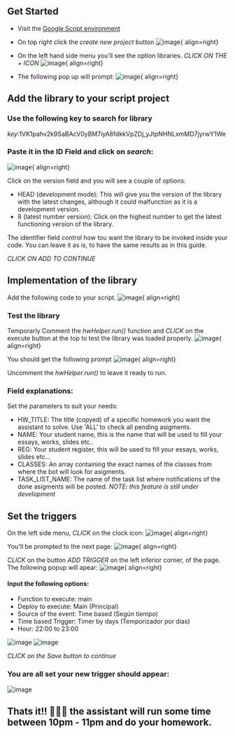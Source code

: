 ## Get Started
* Visit the [Google Script environment](https://script.google.com/u/1/home/)
* On top right click the *create new project* button
![image](https://github.com/user-attachments/assets/6a9292c1-1991-46e0-b0fa-7ab589736bd7){ align=right}

* On the left hand side menu you'll see the option libraries. *CLICK ON THE + ICON*
![image](https://github.com/user-attachments/assets/49e6cc59-1645-42dd-931d-b41ddd16c603){ align=right}

* The following pop up will prompt:
![image](https://github.com/user-attachments/assets/273b5294-35ba-4678-802f-36a02a9d99c9){ align=right}


## Add the library to your script project
### Use the following key to search for library
*key*:1VK1pahv2k9SaBAcV0yBM7iyA6fdkkVpZDj_yJtpNHNLxmMD7jyrwY1We

### Paste it in the ID Field and click on *search*:
![image](https://github.com/user-attachments/assets/a416cb69-7ae4-4f11-9234-42d933dfd19a){ align=right}

Click on the version field and you will see a couple of options:
* HEAD (development mode): This will give you the version of the library with the latest changes, although it could malfunction as it is a development version.
* 8 (latest number version): Click on the highest number to get the latest functioning version of the library.

The identifier field control how tou want the library to be invoked inside your code. You can leave it as is, to have the same results as in this guide.

*CLICK ON ADD TO CONTINUE*



## Implementation of the library 
Add the following code to your script.
![image](https://github.com/user-attachments/assets/04e64716-a9e3-4492-afec-13ce2df26cf6){ align=right}

### Test the library
Temporarly Comment the *hwHelper.run()* function and *CLICK* on the execute button at the top to test the library was loaded properly. 
![image](https://github.com/user-attachments/assets/ba2d5e9b-5653-4c4a-bf3f-8fec918dc444){ align=right}

You should get the following prompt
![image](https://github.com/user-attachments/assets/268495c0-2e7b-47d4-bd31-394f572ac07d){ align=right}

Uncomment the *hwHelper.run()* to leave it ready to run.

### Field explanations:
Set the parameters to suit your needs:
* HW_TITLE: The title (copyed) of a specific homework you want the assistant to solve. Use 'ALL' to check all pending asigments.
* NAME: Your student name, this is the name that will be used to fill your essays, works, slides etc..
* REG: Your student register, this will be used to fill your essays, works, slides etc...
* CLASSES: An array containing the exact names of the classes from where the bot will look for asigments.
* TASK_LIST_NAME: The name of the task list where notifications of the done asigments will be posted. *NOTE: this feature is still under development*

## Set the triggers
On the left side menu, *CLICK* on the clock icon:
![image](https://github.com/user-attachments/assets/a9c326ce-0bd7-45aa-a3fc-31eec693739a){ align=right}

You'll be prompted to the next page:
![image](https://github.com/user-attachments/assets/53feb314-569f-438b-9878-90cb281a47e6){ align=right}

*CLICK* on the button *ADD TRIGGER* on the left inferior corner, of the page. The following popup will apear:
![image](https://github.com/user-attachments/assets/b6b9c93e-5f1c-45ae-a568-895095385d88){ align=right}

#### Input the following options:
* Function to execute: main
* Deploy to execute: Main (Principal)
* Source of the event: Time based (Según tiempo)
* Time based Trigger: Timer by days (Temporizador por dias)
* Hour: 22:00 to 23:00

![image](https://github.com/user-attachments/assets/8e97f216-071c-41ec-80fb-a1037ade50f4)
![image](https://github.com/user-attachments/assets/715cb55a-9089-49b7-92b2-3140f1d2d3be)

*CLICK on the Save button to continue*

### You are all set your new trigger should appear:
![image](https://github.com/user-attachments/assets/edf2118d-38fd-42a5-b13f-cac5b2485def)

## Thats it!! 🎉🎉🎉 the assistant will run some time between 10pm - 11pm and do your homework.  

